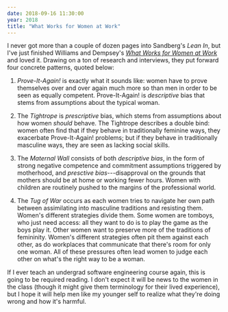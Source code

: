 ```yaml
---
date: 2018-09-16 11:30:00
year: 2018
title: "What Works for Women at Work"
---
```


I never got more than a couple of dozen pages into Sandberg's *Lean In*,
but I've just finished Williams and Dempsey's
*[What Works for Women at Work](https://isbndb.com/book/9781479872664)*
and loved it.
Drawing on a ton of research and interviews,
they put forward four concrete patterns,
quoted below:

1.  *Prove-It-Again!* is exactly what it sounds like:
    women have to prove themselves over and over again much more so than men
    in order to be seen as equally competent.
    Prove-It-Again! is  *descriptive* bias that stems from assumptions about the typical woman.

2.  The *Tightrope* is *prescriptive* bias, which stems from assumptions about how women *should* behave.
    The Tightrope describes a double bind:
    women often find that if they behave in traditionally feminine ways,
    they exacerbate Prove-It-Again! problems;
    but if they behave in traditionally masculine ways,
    they are seen as lacking social skills.

3.  The *Maternal Wall* consists of both *descriptive bias*,
    in the form of strong negative competence and commitment assumptions triggered by motherhood,
    and *presctive bias*---disapproval on the grounds that mothers should be at home or working fewer hours.
    Women with children are routinely pushed to the margins of the professional world.

4.  The *Tug of War* occurs as each women tries to navigate her own path between assimilating into masculine traditions and resisting them.
    Women's different strategies divide them.
    Some women are tomboys, who just need access:
    all they want to do is to play the game as the boys play it.
    Other women want to preserve more of the traditions of femininity.
    Women's different strategies often pit them against each other,
    as do workplaces that communicate that there's room for only one woman.
    All of these pressures often lead women to judge each other on what's the right way to be a woman.

If I ever teach an undergrad software engineering course again,
this is going to be required reading.
I don't expect it will be news to the women in the class
(though it might give them terminology for their lived experience),
but I hope it will help men like my younger self to realize what they're doing wrong
and how it's harmful.

